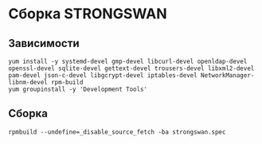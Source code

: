 # Сборка STRONGSWAN

## Зависимости
```
yum install -y systemd-devel gmp-devel libcurl-devel openldap-devel openssl-devel sqlite-devel gettext-devel trousers-devel libxml2-devel pam-devel json-c-devel libgcrypt-devel iptables-devel NetworkManager-libnm-devel rpm-build
yum groupinstall -y 'Development Tools'
```
## Сборка
```
rpmbuild --undefine=_disable_source_fetch -ba strongswan.spec
```
